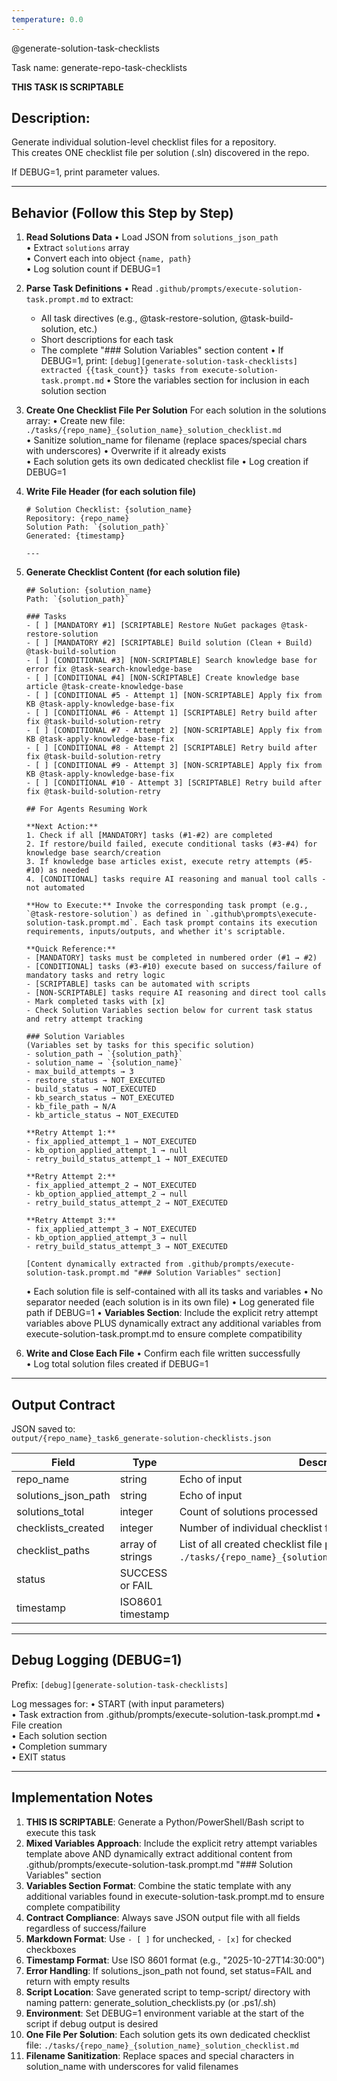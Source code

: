 ```yaml
---
temperature: 0.0
---
```


@generate-solution-task-checklists

Task name: generate-repo-task-checklists

**THIS TASK IS SCRIPTABLE**

## Description:
Generate individual solution-level checklist files for a repository.  
This creates ONE checklist file per solution (.sln) discovered in the repo.

If DEBUG=1, print parameter values.

---

## Behavior (Follow this Step by Step)

1. **Read Solutions Data**
   • Load JSON from `solutions_json_path`  
   • Extract `solutions` array  
   • Convert each into object `{name, path}`  
   • Log solution count if DEBUG=1

2. **Parse Task Definitions**
   • Read `.github/prompts/execute-solution-task.prompt.md` to extract:
     - All task directives (e.g., @task-restore-solution, @task-build-solution, etc.)
     - Short descriptions for each task
     - The complete "### Solution Variables" section content
   • If DEBUG=1, print: `[debug][generate-solution-task-checklists] extracted {{task_count}} tasks from execute-solution-task.prompt.md`
   • Store the variables section for inclusion in each solution section

3. **Create One Checklist File Per Solution**
   For each solution in the solutions array:
   • Create new file: `./tasks/{repo_name}_{solution_name}_solution_checklist.md`  
   • Sanitize solution_name for filename (replace spaces/special chars with underscores)
   • Overwrite if it already exists  
   • Each solution gets its own dedicated checklist file
   • Log creation if DEBUG=1

4. **Write File Header (for each solution file)**
   ```
   # Solution Checklist: {solution_name}
   Repository: {repo_name}
   Solution Path: `{solution_path}`
   Generated: {timestamp}
   
   ---
   ```

5. **Generate Checklist Content (for each solution file)**
   ```
   ## Solution: {solution_name}
   Path: `{solution_path}`

   ### Tasks
   - [ ] [MANDATORY #1] [SCRIPTABLE] Restore NuGet packages @task-restore-solution
   - [ ] [MANDATORY #2] [SCRIPTABLE] Build solution (Clean + Build) @task-build-solution
   - [ ] [CONDITIONAL #3] [NON-SCRIPTABLE] Search knowledge base for error fix @task-search-knowledge-base
   - [ ] [CONDITIONAL #4] [NON-SCRIPTABLE] Create knowledge base article @task-create-knowledge-base
   - [ ] [CONDITIONAL #5 - Attempt 1] [NON-SCRIPTABLE] Apply fix from KB @task-apply-knowledge-base-fix
   - [ ] [CONDITIONAL #6 - Attempt 1] [SCRIPTABLE] Retry build after fix @task-build-solution-retry
   - [ ] [CONDITIONAL #7 - Attempt 2] [NON-SCRIPTABLE] Apply fix from KB @task-apply-knowledge-base-fix
   - [ ] [CONDITIONAL #8 - Attempt 2] [SCRIPTABLE] Retry build after fix @task-build-solution-retry
   - [ ] [CONDITIONAL #9 - Attempt 3] [NON-SCRIPTABLE] Apply fix from KB @task-apply-knowledge-base-fix
   - [ ] [CONDITIONAL #10 - Attempt 3] [SCRIPTABLE] Retry build after fix @task-build-solution-retry

   ## For Agents Resuming Work

   **Next Action:** 
   1. Check if all [MANDATORY] tasks (#1-#2) are completed
   2. If restore/build failed, execute conditional tasks (#3-#4) for knowledge base search/creation
   3. If knowledge base articles exist, execute retry attempts (#5-#10) as needed
   4. [CONDITIONAL] tasks require AI reasoning and manual tool calls - not automated

   **How to Execute:** Invoke the corresponding task prompt (e.g., `@task-restore-solution`) as defined in `.github\prompts\execute-solution-task.prompt.md`. Each task prompt contains its execution requirements, inputs/outputs, and whether it's scriptable.

   **Quick Reference:**
   - [MANDATORY] tasks must be completed in numbered order (#1 → #2)
   - [CONDITIONAL] tasks (#3-#10) execute based on success/failure of mandatory tasks and retry logic
   - [SCRIPTABLE] tasks can be automated with scripts
   - [NON-SCRIPTABLE] tasks require AI reasoning and direct tool calls
   - Mark completed tasks with [x]
   - Check Solution Variables section below for current task status and retry attempt tracking

   ### Solution Variables
   (Variables set by tasks for this specific solution)
   - solution_path → `{solution_path}`
   - solution_name → `{solution_name}`
   - max_build_attempts → 3
   - restore_status → NOT_EXECUTED
   - build_status → NOT_EXECUTED
   - kb_search_status → NOT_EXECUTED
   - kb_file_path → N/A
   - kb_article_status → NOT_EXECUTED
   
   **Retry Attempt 1:**
   - fix_applied_attempt_1 → NOT_EXECUTED
   - kb_option_applied_attempt_1 → null
   - retry_build_status_attempt_1 → NOT_EXECUTED
   
   **Retry Attempt 2:**
   - fix_applied_attempt_2 → NOT_EXECUTED
   - kb_option_applied_attempt_2 → null
   - retry_build_status_attempt_2 → NOT_EXECUTED
   
   **Retry Attempt 3:**
   - fix_applied_attempt_3 → NOT_EXECUTED
   - kb_option_applied_attempt_3 → null
   - retry_build_status_attempt_3 → NOT_EXECUTED

   [Content dynamically extracted from .github/prompts/execute-solution-task.prompt.md "### Solution Variables" section]
   ```
   • Each solution file is self-contained with all its tasks and variables
   • No separator needed (each solution is in its own file)
   • Log generated file path if DEBUG=1
   • **Variables Section**: Include the explicit retry attempt variables above PLUS dynamically extract any additional variables from execute-solution-task.prompt.md to ensure complete compatibility

6. **Write and Close Each File**
   • Confirm each file written successfully  
   • Log total solution files created if DEBUG=1

---

## Output Contract
JSON saved to:  
`output/{repo_name}_task6_generate-solution-checklists.json`

| Field | Type | Description |
|-------|------|-------------|
| repo_name | string | Echo of input |
| solutions_json_path | string | Echo of input |
| solutions_total | integer | Count of solutions processed |
| checklists_created | integer | Number of individual checklist files created successfully |
| checklist_paths | array of strings | List of all created checklist file paths (e.g., `./tasks/{repo_name}_{solution_name}_solution_checklist.md`) |
| status | SUCCESS or FAIL |
| timestamp | ISO8601 timestamp |

---

## Debug Logging (DEBUG=1)
Prefix: `[debug][generate-solution-task-checklists]`

Log messages for:
• START (with input parameters)  
• Task extraction from .github/prompts/execute-solution-task.prompt.md
• File creation  
• Each solution section  
• Completion summary  
• EXIT status

---

## Implementation Notes
1. **THIS IS SCRIPTABLE**: Generate a Python/PowerShell/Bash script to execute this task
2. **Mixed Variables Approach**: Include the explicit retry attempt variables template above AND dynamically extract additional content from .github/prompts/execute-solution-task.prompt.md "### Solution Variables" section
3. **Variables Section Format**: Combine the static template with any additional variables found in execute-solution-task.prompt.md to ensure complete compatibility
4. **Contract Compliance**: Always save JSON output file with all fields regardless of success/failure
5. **Markdown Format**: Use `- [ ]` for unchecked, `- [x]` for checked checkboxes
6. **Timestamp Format**: Use ISO 8601 format (e.g., "2025-10-27T14:30:00")
7. **Error Handling**: If solutions_json_path not found, set status=FAIL and return with empty results
8. **Script Location**: Save generated script to temp-script/ directory with naming pattern: generate_solution_checklists.py (or .ps1/.sh)
9. **Environment**: Set DEBUG=1 environment variable at the start of the script if debug output is desired
10. **One File Per Solution**: Each solution gets its own dedicated checklist file: `./tasks/{repo_name}_{solution_name}_solution_checklist.md`
11. **Filename Sanitization**: Replace spaces and special characters in solution_name with underscores for valid filenames

````